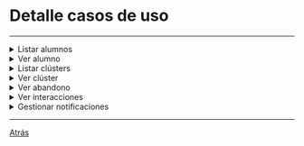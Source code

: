 # Detalle casos de uso
<hr>

<details>
  <summary>Listar alumnos</summary>
  
|Listar alumnos
|:-:
|![](images/ListarAlumnos.png)


</details>

<details>
  <summary>Ver alumno</summary>
  
|Ver alumno
|:-:
|![](images/VerAlumno.png)


</details>

<details>
  <summary>Listar clústers</summary>
  
|Listar clústers
|:-:
|![](images/ListarClusters.png)


</details>

<details>
  <summary>Ver clúster</summary>
  
|Ver clúster
|:-:
|![](images/VerCluster.png)


</details>

<details>
  <summary>Ver abandono</summary>
  
|Ver abandono
|:-:
|![](images/VerAbandono.png)


</details>


<details>
  <summary>Ver interacciones</summary>
  
|Ver interacciones
|:-:
|![](images/VerInteracciones.png)


</details>
<details>
  <summary>Gestionar notificaciones</summary>

|Gestionar notificaciones
|:-:
|![](images/GestionarNotificaciones.png)

</details>

<hr>

[Atrás](../readme.md)